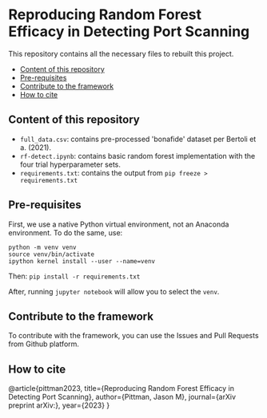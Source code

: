 # Reproducing Random Forest Efficacy in Detecting Port Scanning

This repository contains all the necessary files to rebuilt this project.

- [Content of this repository](#content-of-this-repository)
- [Pre-requisites](#pre-requisites)
- [Contribute to the framework](#contribute)
- [How to cite](#how-to-cite)

## Content of this repository
* `full_data.csv`: contains pre-processed 'bonafide' dataset per Bertoli et a. (2021).
* `rf-detect.ipynb`: contains basic random forest implementation with the four trial hyperparameter sets.
* `requirements.txt`: contains the output from `pip freeze > requirements.txt`

## Pre-requisites
First, we use a native Python virtual environment, not an Anaconda environment. To do the same, use:

```
python -m venv venv
source venv/bin/activate
ipython kernel install --user --name=venv
```

Then: `pip install -r requirements.txt`

After, running `jupyter notebook` will allow you to select the `venv`.

## Contribute to the framework
To contribute with the framework, you can use the Issues and Pull Requests from Github platform.

## How to cite
@article{pittman2023,
  title={Reproducing Random Forest Efficacy in Detecting Port Scanning},
  author={Pittman, Jason M},
  journal={arXiv preprint arXiv:},
  year={2023}
}
